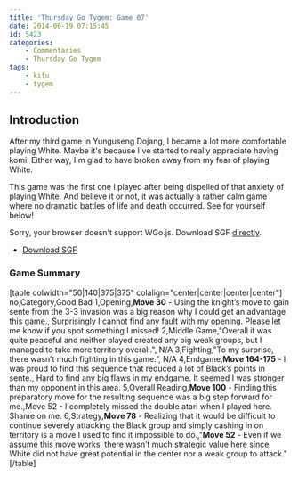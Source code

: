 ```yaml
---
title: 'Thursday Go Tygem: Game 07'
date: 2014-06-19 07:15:45
id: 5423
categories:
	- Commentaries
	- Thursday Go Tygem
tags:
	- kifu
	- tygem
---
```


## Introduction

After my third game in Yunguseng Dojang, I became a lot more comfortable playing White. Maybe it's because I've started to really appreciate having komi. Either way, I'm glad to have broken away from my fear of playing White.

This game was the first one I played after being dispelled of that anxiety of playing White. And believe it or not, it was actually a rather calm game where no dramatic battles of life and death occurred. See for yourself below!

<article>
	<section data-wgo="/kifu/2014/2014.06.19-TGT-07.sgf" data-wgo-enablewheel="false" style="width: 100%">
	  <p>Sorry, your browser doesn't support WGo.js. Download SGF <a href="/kifu/2014/2014.06.19-TGT-07.sgf">directly</a>.</p>
	</section>
	<div><ul><li><a href="/kifu/2014/2014.06.19-TGT-07.sgf">Download SGF</a></li></ul></div>
</article>

### Game Summary

[table colwidth="50|140|375|375" colalign="center|center|center|center"]
no,Category,Good,Bad
1,Opening,**Move 30** - Using the knight’s move to gain sente from the 3-3 invasion was a big reason why I could get an advantage this game., Surprisingly I cannot find any fault with my opening. Please let me know if you spot something I missed!
2,Middle Game,"Overall it was quite peaceful and neither played created any big weak groups, but I managed to take more territory overall.", N/A
3,Fighting,"To my surprise, there wasn’t much fighting in this game.”, N/A
4,Endgame,**Move 164-175** - I was proud to find this sequence that reduced a lot of Black’s points in sente., Hard to find any big flaws in my endgame. It seemed I was stronger than my opponent in this area.
5,Overall Reading,**Move 100** - Finding this preparatory move for the resulting sequence was a big step forward for me.,Move 52 - I completely missed the double atari when I played here. Shame on me.
6,Strategy,**Move 78** - Realizing that it would be difficult to continue severely attacking the Black group and simply cashing in on territory is a move I used to find it impossible to do.,"**Move 52** - Even if we assume this move works, there wasn’t much strategic value here since White did not have great potential in the center nor a weak group to attack."
[/table]